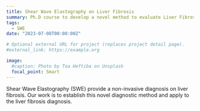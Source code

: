 ```yaml
---
title: Shear Wave Elastography on Liver Fibrosis
summary: Ph.D course to develop a novel method to evaluate Liver Fibrosis using Shear Wave Elastography (SWE).
tags:
  - SWE
date: "2023-07-08T00:00:00Z"

# Optional external URL for project (replaces project detail page).
#external_link: https://example.org

image:
  #caption: Photo by Toa Heftiba on Unsplash
  focal_point: Smart
---
```


Shear Wave Elastography (SWE) provide a non-invasive diagnosis on liver fibrosis. Our work is to establish this novel diagnostic method and apply to the liver fibrosis diagnosis.